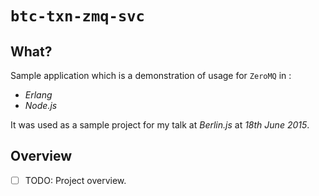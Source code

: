 # `btc-txn-zmq-svc`

## What?

Sample application which is a demonstration of usage for `ZeroMQ` in :

- *Erlang*
- *Node.js*

It was used as a sample project for my talk at *Berlin.js* at *18th June 2015*.

## Overview

- [ ] TODO: Project overview.
